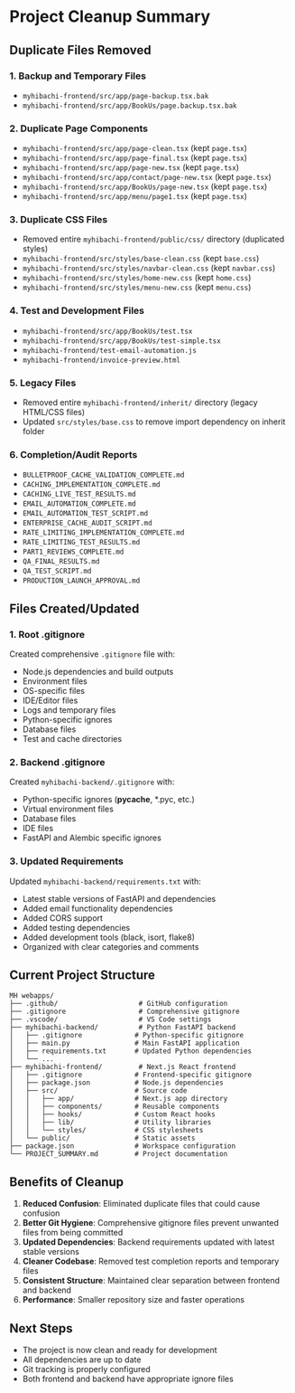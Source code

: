 # Project Cleanup Summary

## Duplicate Files Removed

### 1. Backup and Temporary Files
- `myhibachi-frontend/src/app/page-backup.tsx.bak`
- `myhibachi-frontend/src/app/BookUs/page.backup.tsx.bak`

### 2. Duplicate Page Components
- `myhibachi-frontend/src/app/page-clean.tsx` (kept `page.tsx`)
- `myhibachi-frontend/src/app/page-final.tsx` (kept `page.tsx`)
- `myhibachi-frontend/src/app/page-new.tsx` (kept `page.tsx`)
- `myhibachi-frontend/src/app/contact/page-new.tsx` (kept `page.tsx`)
- `myhibachi-frontend/src/app/BookUs/page-new.tsx` (kept `page.tsx`)
- `myhibachi-frontend/src/app/menu/page1.tsx` (kept `page.tsx`)

### 3. Duplicate CSS Files
- Removed entire `myhibachi-frontend/public/css/` directory (duplicated styles)
- `myhibachi-frontend/src/styles/base-clean.css` (kept `base.css`)
- `myhibachi-frontend/src/styles/navbar-clean.css` (kept `navbar.css`)
- `myhibachi-frontend/src/styles/home-new.css` (kept `home.css`)
- `myhibachi-frontend/src/styles/menu-new.css` (kept `menu.css`)

### 4. Test and Development Files
- `myhibachi-frontend/src/app/BookUs/test.tsx`
- `myhibachi-frontend/src/app/BookUs/test-simple.tsx`
- `myhibachi-frontend/test-email-automation.js`
- `myhibachi-frontend/invoice-preview.html`

### 5. Legacy Files
- Removed entire `myhibachi-frontend/inherit/` directory (legacy HTML/CSS files)
- Updated `src/styles/base.css` to remove import dependency on inherit folder

### 6. Completion/Audit Reports
- `BULLETPROOF_CACHE_VALIDATION_COMPLETE.md`
- `CACHING_IMPLEMENTATION_COMPLETE.md`
- `CACHING_LIVE_TEST_RESULTS.md`
- `EMAIL_AUTOMATION_COMPLETE.md`
- `EMAIL_AUTOMATION_TEST_SCRIPT.md`
- `ENTERPRISE_CACHE_AUDIT_SCRIPT.md`
- `RATE_LIMITING_IMPLEMENTATION_COMPLETE.md`
- `RATE_LIMITING_TEST_RESULTS.md`
- `PART1_REVIEWS_COMPLETE.md`
- `QA_FINAL_RESULTS.md`
- `QA_TEST_SCRIPT.md`
- `PRODUCTION_LAUNCH_APPROVAL.md`

## Files Created/Updated

### 1. Root .gitignore
Created comprehensive `.gitignore` file with:
- Node.js dependencies and build outputs
- Environment files
- OS-specific files
- IDE/Editor files
- Logs and temporary files
- Python-specific ignores
- Database files
- Test and cache directories

### 2. Backend .gitignore
Created `myhibachi-backend/.gitignore` with:
- Python-specific ignores (__pycache__, *.pyc, etc.)
- Virtual environment files
- Database files
- IDE files
- FastAPI and Alembic specific ignores

### 3. Updated Requirements
Updated `myhibachi-backend/requirements.txt` with:
- Latest stable versions of FastAPI and dependencies
- Added email functionality dependencies
- Added CORS support
- Added testing dependencies
- Added development tools (black, isort, flake8)
- Organized with clear categories and comments

## Current Project Structure
```
MH webapps/
├── .github/                    # GitHub configuration
├── .gitignore                  # Comprehensive gitignore
├── .vscode/                    # VS Code settings
├── myhibachi-backend/          # Python FastAPI backend
│   ├── .gitignore             # Python-specific gitignore
│   ├── main.py                # Main FastAPI application
│   ├── requirements.txt       # Updated Python dependencies
│   └── ...
├── myhibachi-frontend/         # Next.js React frontend
│   ├── .gitignore             # Frontend-specific gitignore
│   ├── package.json           # Node.js dependencies
│   ├── src/                   # Source code
│   │   ├── app/               # Next.js app directory
│   │   ├── components/        # Reusable components
│   │   ├── hooks/             # Custom React hooks
│   │   ├── lib/               # Utility libraries
│   │   └── styles/            # CSS stylesheets
│   └── public/                # Static assets
├── package.json               # Workspace configuration
└── PROJECT_SUMMARY.md         # Project documentation
```

## Benefits of Cleanup
1. **Reduced Confusion**: Eliminated duplicate files that could cause confusion
2. **Better Git Hygiene**: Comprehensive gitignore files prevent unwanted files from being committed
3. **Updated Dependencies**: Backend requirements updated with latest stable versions
4. **Cleaner Codebase**: Removed test completion reports and temporary files
5. **Consistent Structure**: Maintained clear separation between frontend and backend
6. **Performance**: Smaller repository size and faster operations

## Next Steps
- The project is now clean and ready for development
- All dependencies are up to date
- Git tracking is properly configured
- Both frontend and backend have appropriate ignore files
